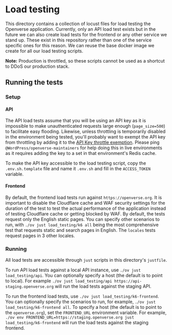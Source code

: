 # Load testing

This directory contains a collection of locust files for load testing the
Openverse application. Currently, only an API load test exists but in the future
we can also create load tests for the frontend or any other service we stand up.
These exist in this repository rather than one of the service specific ones for
this reason. We can reuse the base docker image we create for all our load
testing scripts.

**Note:** Production is throttled, so these scripts cannot be used as a shortcut
to DDoS our production stack.

## Running the tests

### Setup

#### API

The API load tests assume that you will be using an API key as it is impossible
to make unauthenticated requests large enough (`page_size=500`) to facilitate
easy flooding. Likewise, unless throttling is temporarily disabled in the
environment being tested, you'll probably want to exempt the API key from
throttling by adding it to the
[API Key throttle exemption](https://github.com/WordPress/openverse-api/blob/c09fd7e16a8eb104c311e8d4f0da08238570067c/api/catalog/api/utils/throttle.py#L77).
Please ping `@WordPress/openverse-maintainers` for help doing this in live
environments as it requires adding the key to a set in that environment's Redis
cache.

To make the API key accessible to the load testing script, copy the
`.env.sh.template` file and name it `.env.sh` and fill in the `ACCESS_TOKEN`
variable.

#### Frontend

By default, the frontend load tests run against `https://openverse.org`. It is
important to disable the Cloudflare cache and WAF security settings for the
duration of the test to test the actual performance of the application instead
of testing Cloudflare cache or getting blocked by WAF. By default, the tests
request only the English static pages. You can specify other scenarios to run,
with `./ov just load_testing/k6 all` being the most comprehensive test that
requests static and search pages in English. The `locales` tests request pages
in 3 other locales.

### Running

All load tests are accessible through `just` scripts in this directory's
`justfile`.

To run API load tests against a local API instance, use
`./ov just load_testing/api`. You can optionally specify a host (the default is
to point to local). For example
`./ov just load_testing/api https://api-staging.openverse.org` will run the load
tests against the staging API.

To run the frontend load tests, use `./ov just load_testing/k6-frontend`. You
can optionally specify the scenarios to run, for example,
`./ov just load_testing/k6-frontend all`. To specify a host (the default is to
point to the `openverse.org`), set the `FRONTEND_URL` environment variable. For
example,
`./ov env FRONTEND_URL=https://staging.openverse.org just load_testing/k6-frontend`
will run the load tests against the staging frontend.
